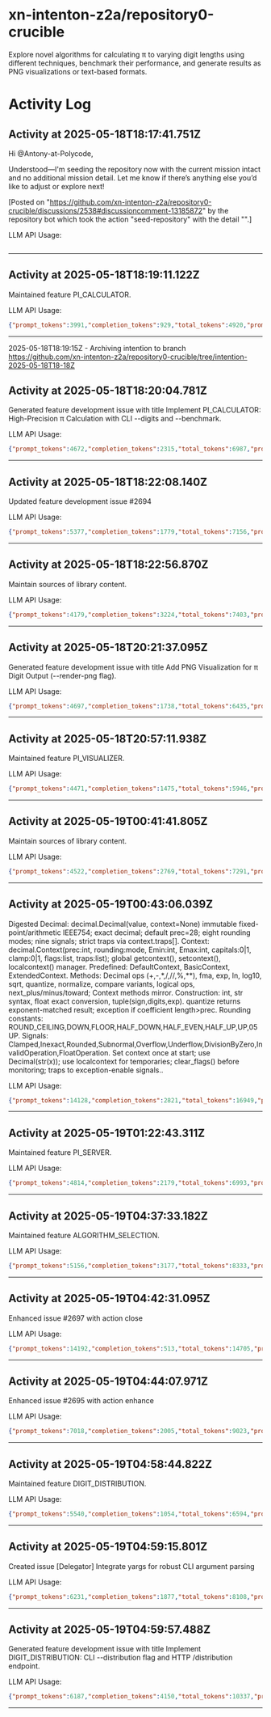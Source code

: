# xn-intenton-z2a/repository0-crucible
Explore novel algorithms for calculating π to varying digit lengths using different techniques, benchmark their performance, and generate results as PNG visualizations or text-based formats.
# Activity Log

## Activity at 2025-05-18T18:17:41.751Z

Hi @Antony-at-Polycode,

Understood—I'm seeding the repository now with the current mission intact and no additional mission detail. Let me know if there’s anything else you’d like to adjust or explore next!

[Posted on "https://github.com/xn-intenton-z2a/repository0-crucible/discussions/2538#discussioncomment-13185872" by the repository bot which took the action "seed-repository" with the detail "".]

LLM API Usage:

```json
```

---

## Activity at 2025-05-18T18:19:11.122Z

Maintained feature PI_CALCULATOR.

LLM API Usage:

```json
{"prompt_tokens":3991,"completion_tokens":929,"total_tokens":4920,"prompt_tokens_details":{"cached_tokens":0,"audio_tokens":0},"completion_tokens_details":{"reasoning_tokens":384,"audio_tokens":0,"accepted_prediction_tokens":0,"rejected_prediction_tokens":0}}
```

---

2025-05-18T18:19:15Z - Archiving intentïon to branch https://github.com/xn-intenton-z2a/repository0-crucible/tree/intention-2025-05-18T18-18Z

## Activity at 2025-05-18T18:20:04.781Z

Generated feature development issue with title Implement PI_CALCULATOR: High-Precision π Calculation with CLI --digits and --benchmark.

LLM API Usage:

```json
{"prompt_tokens":4672,"completion_tokens":2315,"total_tokens":6987,"prompt_tokens_details":{"cached_tokens":0,"audio_tokens":0},"completion_tokens_details":{"reasoning_tokens":1600,"audio_tokens":0,"accepted_prediction_tokens":0,"rejected_prediction_tokens":0}}
```

---

## Activity at 2025-05-18T18:22:08.140Z

Updated feature development issue #2694

LLM API Usage:

```json
{"prompt_tokens":5377,"completion_tokens":1779,"total_tokens":7156,"prompt_tokens_details":{"cached_tokens":0,"audio_tokens":0},"completion_tokens_details":{"reasoning_tokens":1216,"audio_tokens":0,"accepted_prediction_tokens":0,"rejected_prediction_tokens":0}}
```

---

## Activity at 2025-05-18T18:22:56.870Z

Maintain sources of library content.

LLM API Usage:

```json
{"prompt_tokens":4179,"completion_tokens":3224,"total_tokens":7403,"prompt_tokens_details":{"cached_tokens":0,"audio_tokens":0},"completion_tokens_details":{"reasoning_tokens":2048,"audio_tokens":0,"accepted_prediction_tokens":0,"rejected_prediction_tokens":0}}
```

---

## Activity at 2025-05-18T20:21:37.095Z

Generated feature development issue with title Add PNG Visualization for π Digit Output (--render-png flag).

LLM API Usage:

```json
{"prompt_tokens":4697,"completion_tokens":1738,"total_tokens":6435,"prompt_tokens_details":{"cached_tokens":0,"audio_tokens":0},"completion_tokens_details":{"reasoning_tokens":960,"audio_tokens":0,"accepted_prediction_tokens":0,"rejected_prediction_tokens":0}}
```

---

## Activity at 2025-05-18T20:57:11.938Z

Maintained feature PI_VISUALIZER.

LLM API Usage:

```json
{"prompt_tokens":4471,"completion_tokens":1475,"total_tokens":5946,"prompt_tokens_details":{"cached_tokens":0,"audio_tokens":0},"completion_tokens_details":{"reasoning_tokens":1088,"audio_tokens":0,"accepted_prediction_tokens":0,"rejected_prediction_tokens":0}}
```

---

## Activity at 2025-05-19T00:41:41.805Z

Maintain sources of library content.

LLM API Usage:

```json
{"prompt_tokens":4522,"completion_tokens":2769,"total_tokens":7291,"prompt_tokens_details":{"cached_tokens":0,"audio_tokens":0},"completion_tokens_details":{"reasoning_tokens":1856,"audio_tokens":0,"accepted_prediction_tokens":0,"rejected_prediction_tokens":0}}
```

---

## Activity at 2025-05-19T00:43:06.039Z

Digested Decimal: decimal.Decimal(value, context=None) immutable fixed-point/arithmetic IEEE754; exact decimal; default prec=28; eight rounding modes; nine signals; strict traps via context.traps[]. Context: decimal.Context(prec:int, rounding:mode, Emin:int, Emax:int, capitals:0|1, clamp:0|1, flags:list, traps:list); global getcontext(), setcontext(), localcontext() manager. Predefined: DefaultContext, BasicContext, ExtendedContext. Methods: Decimal ops (+,-,*,/,//,%,**), fma, exp, ln, log10, sqrt, quantize, normalize, compare variants, logical ops, next_plus/minus/toward; Context methods mirror. Construction: int, str syntax, float exact conversion, tuple(sign,digits,exp). quantize returns exponent-matched result; exception if coefficient length>prec. Rounding constants: ROUND_CEILING,DOWN,FLOOR,HALF_DOWN,HALF_EVEN,HALF_UP,UP,05UP. Signals: Clamped,Inexact,Rounded,Subnormal,Overflow,Underflow,DivisionByZero,InvalidOperation,FloatOperation. Set context once at start; use Decimal(str(x)); use localcontext for temporaries; clear_flags() before monitoring; traps to exception-enable signals..

LLM API Usage:

```json
{"prompt_tokens":14128,"completion_tokens":2821,"total_tokens":16949,"prompt_tokens_details":{"cached_tokens":0,"audio_tokens":0},"completion_tokens_details":{"reasoning_tokens":0,"audio_tokens":0,"accepted_prediction_tokens":0,"rejected_prediction_tokens":0}}
```

---

## Activity at 2025-05-19T01:22:43.311Z

Maintained feature PI_SERVER.

LLM API Usage:

```json
{"prompt_tokens":4814,"completion_tokens":2179,"total_tokens":6993,"prompt_tokens_details":{"cached_tokens":0,"audio_tokens":0},"completion_tokens_details":{"reasoning_tokens":1792,"audio_tokens":0,"accepted_prediction_tokens":0,"rejected_prediction_tokens":0}}
```

---

## Activity at 2025-05-19T04:37:33.182Z

Maintained feature ALGORITHM_SELECTION.

LLM API Usage:

```json
{"prompt_tokens":5156,"completion_tokens":3177,"total_tokens":8333,"prompt_tokens_details":{"cached_tokens":0,"audio_tokens":0},"completion_tokens_details":{"reasoning_tokens":2752,"audio_tokens":0,"accepted_prediction_tokens":0,"rejected_prediction_tokens":0}}
```

---

## Activity at 2025-05-19T04:42:31.095Z

Enhanced issue #2697 with action close

LLM API Usage:

```json
{"prompt_tokens":14192,"completion_tokens":513,"total_tokens":14705,"prompt_tokens_details":{"cached_tokens":0,"audio_tokens":0},"completion_tokens_details":{"reasoning_tokens":320,"audio_tokens":0,"accepted_prediction_tokens":0,"rejected_prediction_tokens":0}}
```

---

## Activity at 2025-05-19T04:44:07.971Z

Enhanced issue #2695 with action enhance

LLM API Usage:

```json
{"prompt_tokens":7018,"completion_tokens":2005,"total_tokens":9023,"prompt_tokens_details":{"cached_tokens":4608,"audio_tokens":0},"completion_tokens_details":{"reasoning_tokens":1088,"audio_tokens":0,"accepted_prediction_tokens":0,"rejected_prediction_tokens":0}}
```

---

## Activity at 2025-05-19T04:58:44.822Z

Maintained feature DIGIT_DISTRIBUTION.

LLM API Usage:

```json
{"prompt_tokens":5540,"completion_tokens":1054,"total_tokens":6594,"prompt_tokens_details":{"cached_tokens":0,"audio_tokens":0},"completion_tokens_details":{"reasoning_tokens":576,"audio_tokens":0,"accepted_prediction_tokens":0,"rejected_prediction_tokens":0}}
```

---

## Activity at 2025-05-19T04:59:15.801Z

Created issue [Delegator] Integrate yargs for robust CLI argument parsing

LLM API Usage:

```json
{"prompt_tokens":6231,"completion_tokens":1877,"total_tokens":8108,"prompt_tokens_details":{"cached_tokens":0,"audio_tokens":0},"completion_tokens_details":{"reasoning_tokens":1216,"audio_tokens":0,"accepted_prediction_tokens":0,"rejected_prediction_tokens":0}}
```

---

## Activity at 2025-05-19T04:59:57.488Z

Generated feature development issue with title Implement DIGIT_DISTRIBUTION: CLI --distribution flag and HTTP /distribution endpoint.

LLM API Usage:

```json
{"prompt_tokens":6187,"completion_tokens":4150,"total_tokens":10337,"prompt_tokens_details":{"cached_tokens":0,"audio_tokens":0},"completion_tokens_details":{"reasoning_tokens":3520,"audio_tokens":0,"accepted_prediction_tokens":0,"rejected_prediction_tokens":0}}
```

---

